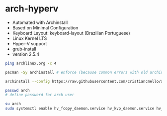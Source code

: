 # arch-hyperv

* Automated with Archinstall
* Based on Minimal Configuration
* Keyboard Layout: keyboard-layout (Brazilian Portuguese)
* Linux Kernel LTS
* Hyper-V support
* grub-install
* version 2.5.4

```sh
ping archlinux.org -c 4
```

```sh
pacman -Sy archinstall # enforce (because common errors with old archinstall)
```

```sh
archinstall --config https://raw.githubusercontent.com/cristiancmello/arch-hyperv/main/user_configuration.json --disk_layouts https://raw.githubusercontent.com/cristiancmello/arch-hyperv/main/user_disk_layout.json --creds https://raw.githubusercontent.com/cristiancmello/arch-hyperv/main/user_credentials.json
```

```sh
passwd arch
# define password for arch user
```

```sh
su arch
sudo systemctl enable hv_fcopy_daemon.service hv_kvp_daemon.service hv_vss_daemon.service
```
